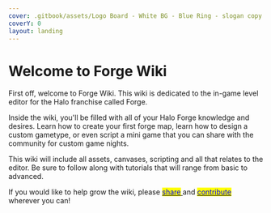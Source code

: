 ```yaml
---
cover: .gitbook/assets/Logo Board - White BG - Blue Ring - slogan copy.png
coverY: 0
layout: landing
---
```


# Welcome to Forge Wiki

First off, welcome to Forge Wiki. This wiki is dedicated to the in-game level editor for the Halo franchise called Forge.

Inside the wiki, you'll be filled with all of your Halo Forge knowledge and desires. Learn how to create your first forge map, learn how to design a custom gametype, or even script a mini game that you can share with the community for custom game nights.

This wiki will include all assets, canvases, scripting and all that relates to the editor. Be sure to follow along with tutorials that will range from basic to advanced.&#x20;

If you would like to help grow the wiki, please <mark style="color:blue;"></mark> [<mark style="color:blue;">share</mark> ](contributors/how-can-i-help/promoting.md)and <mark style="color:blue;"></mark> [<mark style="color:blue;">contribute</mark> ](contributors/how-can-i-help/documenting/documenting.md)wherever you can!
